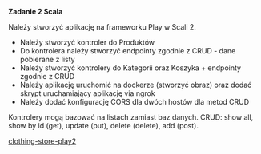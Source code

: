 **Zadanie 2 Scala**

Należy stworzyć aplikację na frameworku Play w Scali 2.

* Należy stworzyć kontroler do Produktów
* Do kontrolera należy stworzyć endpointy zgodnie z CRUD - dane pobierane z listy
* Należy stworzyć kontrolery do Kategorii oraz Koszyka + endpointy zgodnie z CRUD
* Należy aplikację uruchomić na dockerze (stworzyć obraz) oraz dodać skrypt uruchamiający aplikację via ngrok
* Należy dodać konfigurację CORS dla dwóch hostów dla metod CRUD

Kontrolery mogą bazować na listach zamiast baz danych. CRUD: show all, show by id (get), update (put), delete (delete), add (post).

[clothing-store-play2](https://github.com/PiotrStoklosa/clothing-store-play2)